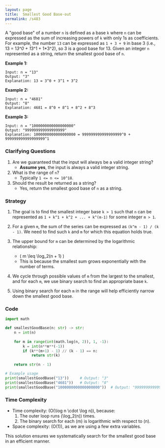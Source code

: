 ```yaml
---
layout: page
title:  Smallest Good Base-out
permalink: /s483
---
```


A "good base" of a number `n` is defined as a base `k` where `n` can be expressed as the sum of increasing powers of `k` with only 1s as coefficients. For example, the number `13` can be expressed as `1 + 3 + 9` in base 3 (i.e., 13 = 1*3^0 + 1*3^1 + 1*3^2), so 3 is a good base for 13. Given an integer `n` represented as a string, return the smallest good base of `n`.

**Example 1:**
```
Input: n = "13"
Output: "3"
Explanation: 13 = 3^0 + 3^1 + 3^2
```

**Example 2:**
```
Input: n = "4681"
Output: "8"
Explanation: 4681 = 8^0 + 8^1 + 8^2 + 8^3
```

**Example 3:**
```
Input: n = "1000000000000000000"
Output: "999999999999999999"
Explanation: 1000000000000000000 = 999999999999999999^0 + 999999999999999999^1
```

### Clarifying Questions
1. Are we guaranteed that the input will always be a valid integer string?
   - **Assume yes**, the input is always a valid integer string.
2. What is the range of `n`?
   - Typically `1 <= n <= 10^18`.
3. Should the result be returned as a string?
   - Yes, return the smallest good base of `n` as a string.

### Strategy

1. The goal is to find the smallest integer base `k > 1` such that `n` can be represented as `1 + k^1 + k^2 + ... + k^(m-1)` for some integer `m > 1`.

2. For a given `m`, the sum of the series can be expressed as `(k^m - 1) / (k - 1)`. We need to find such `k` and `m` for which this equation holds true.

3. The upper bound for `m` can be determined by the logarithmic relationship:
   - \( m \leq \log_2(n + 1) \)
   - This is because the smallest sum grows exponentially with the number of terms.

4. We cycle through possible values of `m` from the largest to the smallest, and for each `m`, we use binary search to find an appropriate base `k`.

5. Using binary search for each `m` in the range will help efficiently narrow down the smallest good base.

### Code
```python
import math

def smallestGoodBase(n: str) -> str:
    n = int(n)
    
    for m in range(int(math.log(n, 2)), 1, -1):
        k = int(n**m**(-1))
        if (k**(m+1) - 1) // (k - 1) == n:
            return str(k)
    
    return str(n - 1)

# Example usage
print(smallestGoodBase("13"))     # Output: "3"
print(smallestGoodBase("4681"))   # Output: "8"
print(smallestGoodBase("1000000000000000000"))  # Output: "999999999999999999"
```

### Time Complexity

- Time complexity: \(O(\log n \cdot \log n)\), because:
  1. The outer loop runs \(\log_2(n)\) times.
  2. The binary search for each \(m\) is logarithmic with respect to \(n\).
- Space complexity: \(O(1)\), as we are using a few extra variables.

This solution ensures we systematically search for the smallest good base in an efficient manner.